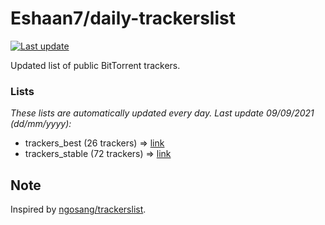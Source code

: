 
# Eshaan7/daily-trackerslist 

[![Last update](https://img.shields.io/badge/Last%20update-09/09/2021-blue.svg)](#)

Updated list of public BitTorrent trackers.

### Lists
*These lists are automatically updated every day. Last update 09/09/2021 (_dd/mm/yyyy_):*

* trackers_best (26 trackers) => [link](https://raw.githubusercontent.com/eshaan7/daily-trackerslist/master/trackers_best.txt)
* trackers_stable (72 trackers) => [link](https://raw.githubusercontent.com/eshaan7/daily-trackerslist/master/trackers_stable.txt)

## Note

Inspired by [ngosang/trackerslist](https://github.com/ngosang/trackerslist).
